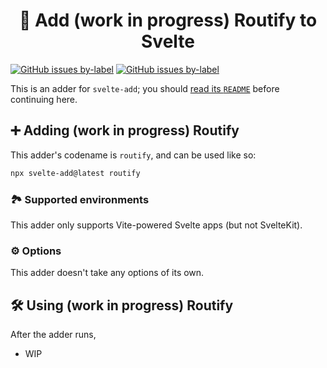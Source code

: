 <h1 align="center">🎀 Add (work in progress) Routify to Svelte</h1>

[![GitHub issues by-label](https://img.shields.io/github/issues/svelte-add/svelte-add/confirmed%20bug?color=%23DC2626)](https://github.com/svelte-add/svelte-add/issues?q=is%3Aopen+is%3Aissue+label%3A%22confirmed+bug%22)
[![GitHub issues by-label](https://img.shields.io/github/issues/svelte-add/svelte-add/support%20question?color=%23FACC15)](https://github.com/svelte-add/svelte-add/issues?q=is%3Aopen+is%3Aissue+label%3A%22support+question%22)

This is an adder for `svelte-add`; you should [read its `README`](https://github.com/svelte-add/svelte-add#readme) before continuing here.

## ➕ Adding (work in progress) Routify

This adder's codename is `routify`, and can be used like so:

```sh
npx svelte-add@latest routify
```

### 🏞 Supported environments

This adder only supports Vite-powered Svelte apps (but not SvelteKit).

### ⚙️ Options

This adder doesn't take any options of its own.

## 🛠 Using (work in progress) Routify

After the adder runs,

- WIP
